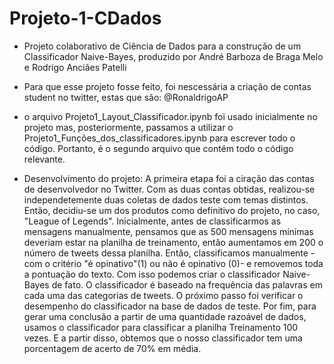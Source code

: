 # Projeto-1-CDados

- Projeto colaborativo de Ciência de Dados para a construção de um Classificador Naive-Bayes, produzido por André Barboza de Braga Melo e Rodrigo Anciães Patelli

- Para que esse projeto fosse feito, foi nescessária a criação de contas student no twitter, estas que são: @RonaldrigoAP

- o arquivo Projeto1_Layout_Classificador.ipynb foi usado inicialmente no projeto mas, posteriormente, passamos a utilizar o Projeto1_Funções_dos_classificadores.ipynb para escrever todo o código. Portanto, é o segundo arquivo que contém todo o código relevante.

- Desenvolvimento do projeto: A primeira etapa foi a ciração das contas de desenvolvedor no Twitter. Com as duas contas obtidas, realizou-se independetemente duas coletas de dados teste com temas distintos. Então, decidiu-se um dos produtos como definitivo do projeto, no caso, "League of Legends". Inicialmente, antes de classificarmos as mensagens manualmente, pensamos que as 500 mensagens mínimas deveriam estar na planilha de treinamento, então aumentamos em 200 o número de tweets dessa planilha. Então, classificamos manualmente - com o critério "é opinativo"(1) ou não é opinativo (0)- e removemos toda a pontuação do texto. Com isso podemos criar o classificador Naive-Bayes de fato. O classificador é baseado na frequência das palavras em cada uma das categorias de tweets. O próximo passo foi verificar o desempenho do classificador na base de dados de teste. Por fim, para gerar uma conclusão a partir de uma quantidade razoável de dados, usamos o classificador para classificar a planilha Treinamento 100 vezes. E a partir disso, obtemos que o nosso classificador tem uma porcentagem de acerto de 70% em média.
